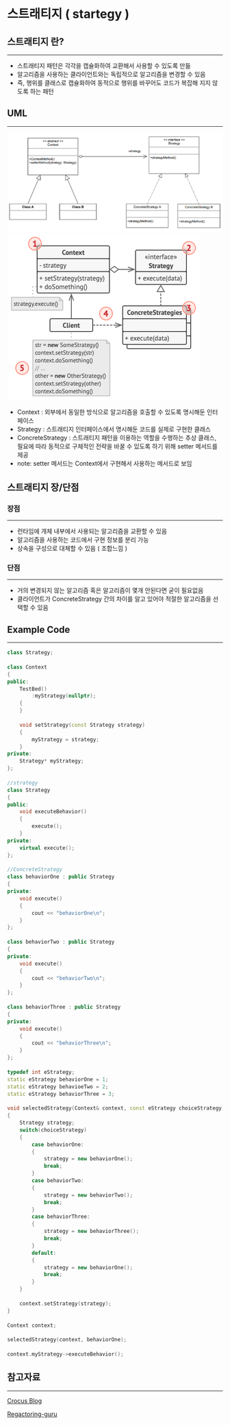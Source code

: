 # 스트래티지 ( startegy )
## 스트래티지 란?
---
- 스트래티지 패턴은 각각을 캡슐화하여 교환해서 사용할 수 있도록 만듦
- 알고리즘을 사용하는 클라이언트와는 독립적으로 알고리즘을 변경할 수 있음
- 즉, 행위를 클래스로 캡슐화하여 동적으로 행위를 바꾸어도 코드가 복잡해 지지 않도록 하는 패턴

## UML
---
![img.png](../../../assets/stragety.png)
![img2.png](../../../assets/stragety_2.png)

- Context : 외부에서 동일한 방식으로 알고리즘을 호출할 수 있도록 명시해둔 인터페이스
- Strategy : 스트래티지 인터페이스에서 명시해둔 코드를 실제로 구현한 클래스
- ConcreteStrategy : 스트래티지 패턴을 이용하는 역할을 수행하는 추상 클래스, 필요에 따라 동적으로 구체적인 전략을 바꿀 수 있도록 하기 위해 setter 메서드를 제공
- note: setter 메서드는 Context에서 구현해서 사용하는 메서드로 보임

## 스트래티지 장/단점
### 장점
---
- 런타임에 개체 내부에서 사용되는 알고리즘을 교환할 수 있음
- 알고리즘을 사용하는 코드에서 구현 정보를 분리 가능
- 상속을 구성으로 대체할 수 있음 ( 조합느낌 )

### 단점
---
- 거의 변경되지 않는 알고리즘 혹은 알고리즘이 몇개 안된다면 굳이 필요없음
- 클라이언트가 ConcreteStrategy 간의 차이를 알고 있어야 적절한 알고리즘을 선택할 수 있음

## Example Code
---
```cpp
class Strategy;

class Context
{
public:
    TestBed()
        :myStrategy(nullptr);
    {
    }

    void setStrategy(const Strategy strategy)
    {
        myStrategy = strategy;
    }
private:
    Strategy* myStrategy;
};

//strategy
class Strategy
{
public:
    void executeBehavior()
    {
        execute();
    }
private:
    virtual execute();
};

//ConcreteStrategy
class behaviorOne : public Strategy
{
private:
    void execute()
    {
        cout << "behaviorOne\n";
    }
};

class behaviorTwo : public Strategy
{
private:
    void execute()
    {
        cout << "behaviorTwo\n";
    }
};

class behaviorThree : public Strategy
{
private:
    void execute()
    {
        cout << "behaviorThree\n";
    }
};

typedef int eStrategy;
static eStrategy behaviorOne = 1;
static eStrategy behavioeTwo = 2;
static eStrategy behaviorThree = 3;

void selectedStrategy(Context& context, const eStrategy choiceStrategy)
{
    Strategy strategy;
    switch(choiceStrategy)
    {
        case behaviorOne:
        {
            strategy = new behaviorOne();
            break;
        }
        case behaviorTwo:
        {
            strategy = new behaviorTwo();
            break;
        }
        case behaviorThree:
        {
            strategy = new behaviorThree();
            break;
        }
        default:
        {
            strategy = new behaviorOne();
            break;
        }
    }

    context.setStrategy(strategy);
}

Context context;

selectedStrategy(context, behaviorOne);

context.myStrategy->executeBehavior();

```

## 참고자료
---
[Crocus Blog](https://www.crocus.co.kr/1526)

[Regactoring-guru](https://refactoring.guru/design-patterns/strategy)

[]()